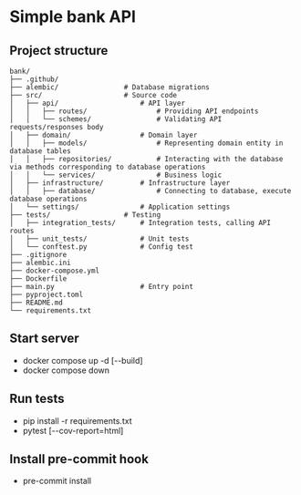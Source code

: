 # Simple bank API

## Project structure
```
bank/
├── .github/
├── alembic/                # Database migrations
├── src/                    # Source code
│   ├── api/                    # API layer
│   │   ├── routes/                 # Providing API endpoints
│   │   └── schemes/                # Validating API requests/responses body
│   ├── domain/                 # Domain layer
│   │   ├── models/                 # Representing domain entity in database tables
│   │   ├── repositories/           # Interacting with the database via methods corresponding to database operations
│   │   └── services/               # Business logic
│   ├── infrastructure/         # Infrastructure layer
│   │   ├── database/               # Connecting to database, execute database operations
│   └── settings/               # Application settings
├── tests/                  # Testing
│   ├── integration_tests/      # Integration tests, calling API routes
│   ├── unit_tests/             # Unit tests
│   └── conftest.py             # Config test
├── .gitignore
├── alembic.ini
├── docker-compose.yml
├── Dockerfile
├── main.py                     # Entry point
├── pyproject.toml
├── README.md
└── requirements.txt
```

## Start server
- docker compose up -d [--build]
- docker compose down

## Run tests
- pip install -r requirements.txt
- pytest [--cov-report=html]

## Install pre-commit hook
- pre-commit install